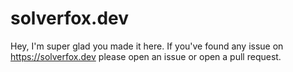 # solverfox.dev

Hey, I'm super glad you made it here. If you've found any issue on https://solverfox.dev
please open an issue or open a pull request.